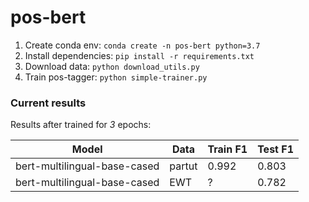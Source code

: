# pos-bert

1. Create conda env: `conda create -n pos-bert python=3.7`
2. Install dependencies: `pip install -r requirements.txt`
3. Download data: `python download_utils.py`
4. Train pos-tagger: `python simple-trainer.py`

### Current results

Results after trained for *3* epochs:

|Model                         |Data  |Train F1|Test F1|
|------------------------------|------|--------|-------|
|bert-multilingual-base-cased  |partut|0.992   |0.803  |
|bert-multilingual-base-cased  |EWT   |?       |0.782  |
